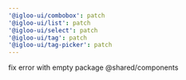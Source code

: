 ```yaml
---
'@igloo-ui/combobox': patch
'@igloo-ui/list': patch
'@igloo-ui/select': patch
'@igloo-ui/tag': patch
'@igloo-ui/tag-picker': patch
---
```


fix error with empty package @shared/components
